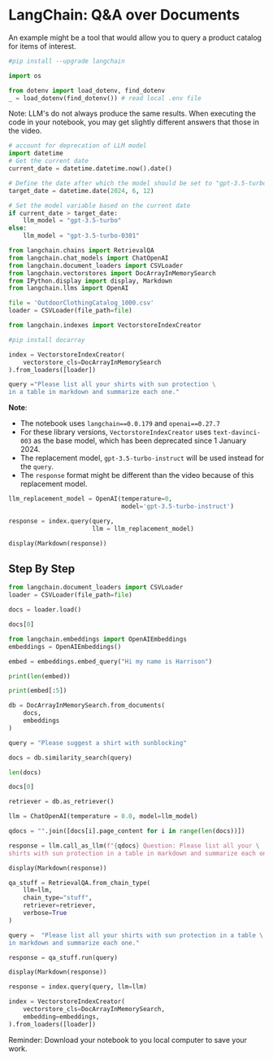 # LangChain: Q&A over Documents

An example might be a tool that would allow you to query a product catalog for items of interest.


```python
#pip install --upgrade langchain
```


```python
import os

from dotenv import load_dotenv, find_dotenv
_ = load_dotenv(find_dotenv()) # read local .env file
```

Note: LLM's do not always produce the same results. When executing the code in your notebook, you may get slightly different answers that those in the video.


```python
# account for deprecation of LLM model
import datetime
# Get the current date
current_date = datetime.datetime.now().date()

# Define the date after which the model should be set to "gpt-3.5-turbo"
target_date = datetime.date(2024, 6, 12)

# Set the model variable based on the current date
if current_date > target_date:
    llm_model = "gpt-3.5-turbo"
else:
    llm_model = "gpt-3.5-turbo-0301"
```


```python
from langchain.chains import RetrievalQA
from langchain.chat_models import ChatOpenAI
from langchain.document_loaders import CSVLoader
from langchain.vectorstores import DocArrayInMemorySearch
from IPython.display import display, Markdown
from langchain.llms import OpenAI
```


```python
file = 'OutdoorClothingCatalog_1000.csv'
loader = CSVLoader(file_path=file)
```


```python
from langchain.indexes import VectorstoreIndexCreator
```


```python
#pip install docarray
```


```python
index = VectorstoreIndexCreator(
    vectorstore_cls=DocArrayInMemorySearch
).from_loaders([loader])
```


```python
query ="Please list all your shirts with sun protection \
in a table in markdown and summarize each one."
```

**Note**:
- The notebook uses `langchain==0.0.179` and `openai==0.27.7`
- For these library versions, `VectorstoreIndexCreator` uses `text-davinci-003` as the base model, which has been deprecated since 1 January 2024.
- The replacement model, `gpt-3.5-turbo-instruct` will be used instead for the `query`.
- The `response` format might be different than the video because of this replacement model.


```python
llm_replacement_model = OpenAI(temperature=0, 
                               model='gpt-3.5-turbo-instruct')

response = index.query(query, 
                       llm = llm_replacement_model)
```


```python
display(Markdown(response))
```

## Step By Step


```python
from langchain.document_loaders import CSVLoader
loader = CSVLoader(file_path=file)
```


```python
docs = loader.load()
```


```python
docs[0]
```


```python
from langchain.embeddings import OpenAIEmbeddings
embeddings = OpenAIEmbeddings()
```


```python
embed = embeddings.embed_query("Hi my name is Harrison")
```


```python
print(len(embed))
```


```python
print(embed[:5])
```


```python
db = DocArrayInMemorySearch.from_documents(
    docs, 
    embeddings
)
```


```python
query = "Please suggest a shirt with sunblocking"
```


```python
docs = db.similarity_search(query)
```


```python
len(docs)
```


```python
docs[0]
```


```python
retriever = db.as_retriever()
```


```python
llm = ChatOpenAI(temperature = 0.0, model=llm_model)
```


```python
qdocs = "".join([docs[i].page_content for i in range(len(docs))])

```


```python
response = llm.call_as_llm(f"{qdocs} Question: Please list all your \
shirts with sun protection in a table in markdown and summarize each one.") 

```


```python
display(Markdown(response))
```


```python
qa_stuff = RetrievalQA.from_chain_type(
    llm=llm, 
    chain_type="stuff", 
    retriever=retriever, 
    verbose=True
)
```


```python
query =  "Please list all your shirts with sun protection in a table \
in markdown and summarize each one."
```


```python
response = qa_stuff.run(query)
```


```python
display(Markdown(response))
```


```python
response = index.query(query, llm=llm)
```


```python
index = VectorstoreIndexCreator(
    vectorstore_cls=DocArrayInMemorySearch,
    embedding=embeddings,
).from_loaders([loader])
```

Reminder: Download your notebook to you local computer to save your work.


```python

```


```python

```


```python

```


```python

```


```python

```


```python

```
